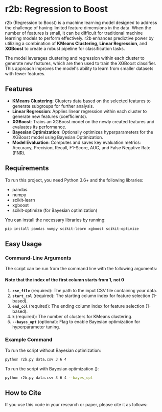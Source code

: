 # r2b: Regression to Boost

r2b (Regression to Boost) is a machine learning model designed to address the challenge of having limited feature dimensions in the data. When the number of features is small, it can be difficult for traditional machine learning models to perform effectively. r2b enhances predictive power by utilizing a combination of  **KMeans Clustering**, **Linear Regression**, and **XGBoost** to create a robust pipeline for classification tasks.

The model leverages clustering and regression within each cluster to generate new features, which are then used to train the XGBoost classifier. This approach improves the model's ability to learn from smaller datasets with fewer features.

## Features

- **KMeans Clustering**: Clusters data based on the selected features to generate subgroups for further analysis.
- **Linear Regression**: Applies linear regression within each cluster to generate new features (coefficients).
- **XGBoost**: Trains an XGBoost model on the newly created features and evaluates its performance.
- **Bayesian Optimization**: Optionally optimizes hyperparameters for the XGBoost model using Bayesian Optimization.
- **Model Evaluation**: Computes and saves key evaluation metrics: Accuracy, Precision, Recall, F1-Score, AUC, and False Negative Rate (FNR).


## Requirements

To run this project, you need Python 3.6+ and the following libraries:

- pandas
- numpy
- scikit-learn
- xgboost
- scikit-optimize (for Bayesian optimization)

You can install the necessary libraries by running:

```bash
pip install pandas numpy scikit-learn xgboost scikit-optimize
```

## Easy Usage

### Command-Line Arguments

The script can be run from the command line with the following arguments:
#### Note that the index of the first column starts from 1, not 0

1. **`csv_file`** (required): The path to the input CSV file containing your data.
2. **`start_col`** (required): The starting column index for feature selection (1-based).
3. **`end_col`** (required): The ending column index for feature selection (1-based).
4. **`k`** (required): The number of clusters for KMeans clustering.
5. **`--bayes_opt`** (optional): Flag to enable Bayesian optimization for hyperparameter tuning.

### Example Command

To run the script without Bayesian optimization:

```bash
python r2b.py data.csv 3 6 4
```

To run the script with Bayesian optimization ():

```bash
python r2b.py data.csv 3 6 4 --bayes_opt
```

## How to Cite

If you use this code in your research or paper, please cite it as follows:

